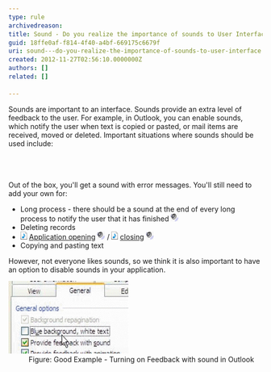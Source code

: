 ```yaml
---
type: rule
archivedreason: 
title: Sound - Do you realize the importance of sounds to User Interface?
guid: 18ffe0af-f814-4f40-a4bf-669175c6679f
uri: sound---do-you-realize-the-importance-of-sounds-to-user-interface
created: 2012-11-27T02:56:10.0000000Z
authors: []
related: []

---
```



<p>Sounds are important to an interface. Sounds provide an extra level of feedback to the user. For example, in Outlook, you can enable sounds, which notify the user when text is copied or pasted, or mail items are received, moved or deleted. Important situations where sounds should be used include:</p>
<br><excerpt class='endintro'></excerpt><br>
​<div>Out of the box, you'll get a sound with error messages. You'll still need to add your own for:</div>
<ul><li>Long process - there should be a sound at the end of every long process to notify the user that it has finished <a href="http://www.ssw.com.au/ssw/Standards/Rules/Sounds/sswLongProcessFinished01_ChatWhsp.wav"><img border="0" src="../../assets/Sound.gif" width="15" height="16" alt="" /></a></li>
<li>Deleting records</li>
<li><img title="Audio File" src="../../assets/iconAudio.png" alt="" /> <a href="http://www.ssw.com.au/ssw/Standards/Rules/Sounds/SSWApplicationOpened_dooropen.wav">Application opening</a> <a href="http://www.ssw.com.au/ssw/Standards/Rules/Sounds/SSWApplicationOpened_dooropen.wav"><img border="0" src="../../assets/Sound.gif" width="15" height="16" alt="" /></a> / <img title="Audio File" src="../../assets/iconAudio.png" alt="" /> <a href="http://www.ssw.com.au/ssw/Standards/Rules/Sounds/SSWApplicationClosed_doorslam.wav">closing</a> <a href="http://www.ssw.com.au/ssw/Standards/Rules/Sounds/SSWApplicationClosed_doorslam.wav"><img border="0" src="../../assets/Sound.gif" width="15" height="16" alt="" /></a></li>
<li>Copying and pasting text</li></ul>
<div>However, not everyone likes sounds, so we think it is also important to have an option to disable sounds in your application.</div>
<dl class="goodImage"><dt><img border="0" alt="Outlook Sounds" src="../../assets/OutlookSounds.gif" width="238" height="144" /></dt>
<dd>Figure: Good Example - Turning on Feedback with sound in Outlook</dd></dl>



